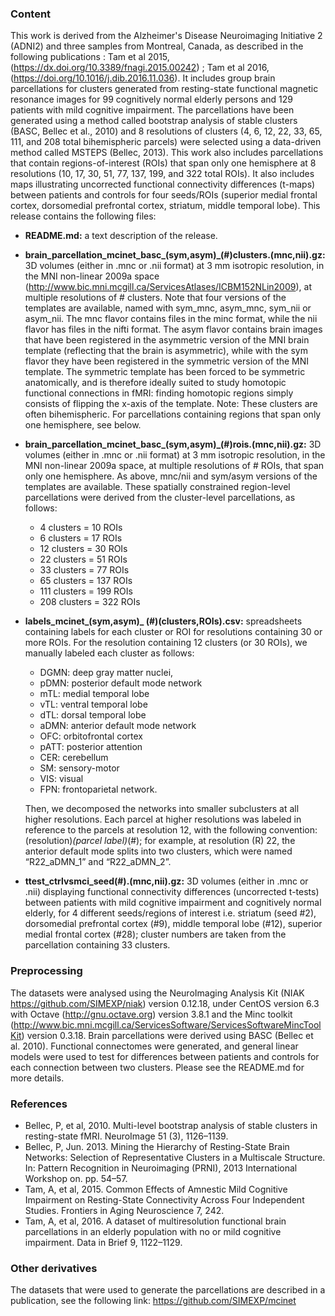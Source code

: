 ### Content
This work is derived from the Alzheimer's Disease Neuroimaging Initiative 2 (ADNI2) and three samples from Montreal, Canada, as described in the following publications : Tam et al 2015, (https://dx.doi.org/10.3389/fnagi.2015.00242) ; Tam et al 2016, (https://doi.org/10.1016/j.dib.2016.11.036). It includes group brain parcellations for clusters generated from resting-state functional magnetic resonance images for 99 cognitively normal elderly persons and 129 patients with mild cognitive impairment. The parcellations have been generated using a method called bootstrap analysis of stable clusters (BASC, Bellec et al., 2010) and 8 resolutions of clusters (4, 6, 12, 22, 33, 65, 111, and 208 total bihemispheric parcels) were selected using a data-driven method called MSTEPS (Bellec, 2013). This work also includes parcellations that contain regions-of-interest (ROIs) that span only one hemisphere at 8 resolutions (10, 17, 30, 51, 77, 137, 199, and 322 total ROIs). It also includes maps illustrating uncorrected functional connectivity differences (t-maps) between patients and controls for four seeds/ROIs (superior medial frontal cortex, dorsomedial prefrontal cortex, striatum, middle temporal lobe).
This release contains the following files:
* **README.md:** a text description of the release.
* **brain_parcellation_mcinet_basc_(sym,asym)_(#)clusters.(mnc,nii).gz:** 3D volumes (either in .mnc or .nii format) at 3 mm isotropic resolution, in the MNI non-linear 2009a space (http://www.bic.mni.mcgill.ca/ServicesAtlases/ICBM152NLin2009), at multiple resolutions of # clusters. Note that four versions of the templates are available, named with sym_mnc, asym_mnc, sym_nii or asym_nii. The mnc flavor contains files in the minc format, while the nii flavor has files in the nifti format. The asym flavor contains brain images that have been registered in the asymmetric version of the MNI brain template (reflecting that the brain is asymmetric), while with the sym flavor they have been registered in the symmetric version of the MNI template. The symmetric template has been forced to be symmetric anatomically, and is therefore ideally suited to study homotopic functional connections in fMRI: finding homotopic regions simply consists of flipping the x-axis of the template. Note: These clusters are often bihemispheric. For parcellations containing regions that span only one hemisphere, see below.
* **brain_parcellation_mcinet_basc_(sym,asym)_(#)rois.(mnc,nii).gz:** 3D volumes (either in .mnc or .nii format) at 3 mm isotropic resolution, in the MNI non-linear 2009a space, at multiple resolutions of # ROIs, that span only one hemisphere. As above, mnc/nii and sym/asym versions of the templates are available. These spatially constrained region-level parcellations were derived from the cluster-level parcellations, as follows:
  * 4 clusters = 10 ROIs
  * 6 clusters = 17 ROIs
  * 12 clusters = 30 ROIs
  * 22 clusters = 51 ROIs
  * 33 clusters = 77 ROIs
  * 65 clusters = 137 ROIs
  * 111 clusters = 199 ROIs
  * 208 clusters = 322 ROIs
* **labels_mcinet_(sym,asym)_ (#)(clusters,ROIs).csv:** spreadsheets containing labels for each cluster or ROI for resolutions containing 30 or more ROIs. For the resolution containing 12 clusters (or 30 ROIs), we manually labeled each cluster as follows:
  * DGMN: deep gray matter nuclei, 
  * pDMN: posterior default mode network
  * mTL: medial temporal lobe 
  * vTL: ventral temporal lobe
  * dTL: dorsal temporal lobe 
  * aDMN: anterior default mode network
  * OFC: orbitofrontal cortex 
  * pATT: posterior attention
  * CER: cerebellum
  * SM: sensory-motor
  * VIS: visual
  * FPN: frontoparietal network. 
  
  Then, we decomposed the networks into smaller subclusters at all higher resolutions. Each parcel at higher resolutions was labeled in reference to the parcels at resolution 12, with the following convention: (resolution)_(parcel label)_(#); for example, at resolution (R) 22, the anterior default mode splits into two clusters, which were named “R22_aDMN_1” and “R22_aDMN_2”.
* **ttest_ctrlvsmci_seed(#).(mnc,nii).gz:** 3D volumes (either in .mnc or .nii) displaying functional connectivity differences (uncorrected t-tests) between patients with mild cognitive impairment and cognitively normal elderly, for 4 different seeds/regions of interest i.e. striatum (seed #2), dorsomedial prefrontal cortex (#9), middle temporal lobe (#12), superior medial frontal cortex (#28); cluster numbers are taken from the parcellation containing 33 clusters.
### Preprocessing
The datasets were analysed using the NeuroImaging Analysis Kit (NIAK https://github.com/SIMEXP/niak) version 0.12.18, under CentOS version 6.3 with Octave (http://gnu.octave.org) version 3.8.1 and the Minc toolkit (http://www.bic.mni.mcgill.ca/ServicesSoftware/ServicesSoftwareMincToolKit) version 0.3.18. Brain parcellations were derived using BASC (Bellec et al. 2010). Functional connectomes were generated, and general linear models were used to test for differences between patients and controls for each connection between two clusters. Please see the README.md for more details. 
### References
* Bellec, P, et al, 2010. Multi-level bootstrap analysis of stable clusters in resting-state fMRI. NeuroImage 51 (3), 1126–1139.
* Bellec, P, Jun. 2013. Mining the Hierarchy of Resting-State Brain Networks: Selection of Representative Clusters in a Multiscale Structure. In: Pattern Recognition in Neuroimaging (PRNI), 2013 International Workshop on. pp. 54–57.
* Tam, A, et al, 2015. Common Effects of Amnestic Mild Cognitive Impairment on Resting-State Connectivity Across Four Independent Studies. Frontiers in Aging Neuroscience 7, 242.
* Tam, A, et al, 2016. A dataset of multiresolution functional brain parcellations in an elderly population with no or mild cognitive impairment. Data in Brief 9, 1122–1129.
### Other derivatives
The datasets that were used to generate the parcellations are described in a publication, see the following link: https://github.com/SIMEXP/mcinet
